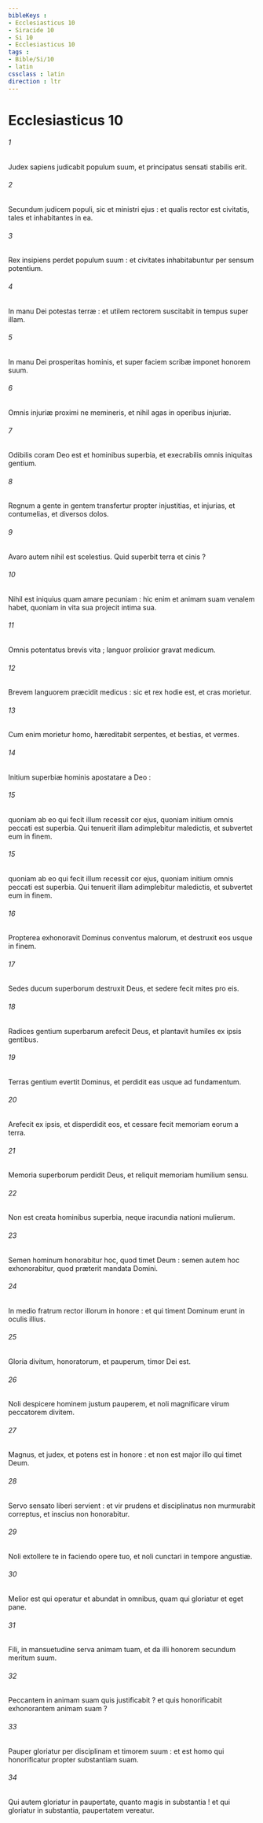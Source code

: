 ```yaml
---
bibleKeys : 
- Ecclesiasticus 10
- Siracide 10
- Si 10
- Ecclesiasticus 10
tags : 
- Bible/Si/10
- latin
cssclass : latin
direction : ltr
---
```


# Ecclesiasticus 10

###### 1
Judex sapiens judicabit populum suum, et principatus sensati stabilis erit.
###### 2
Secundum judicem populi, sic et ministri ejus : et qualis rector est civitatis, tales et inhabitantes in ea.
###### 3
Rex insipiens perdet populum suum : et civitates inhabitabuntur per sensum potentium.
###### 4
In manu Dei potestas terræ : et utilem rectorem suscitabit in tempus super illam.
###### 5
In manu Dei prosperitas hominis, et super faciem scribæ imponet honorem suum.
###### 6
Omnis injuriæ proximi ne memineris, et nihil agas in operibus injuriæ.
###### 7
Odibilis coram Deo est et hominibus superbia, et execrabilis omnis iniquitas gentium.
###### 8
Regnum a gente in gentem transfertur propter injustitias, et injurias, et contumelias, et diversos dolos.
###### 9
Avaro autem nihil est scelestius. Quid superbit terra et cinis ?
###### 10
Nihil est iniquius quam amare pecuniam : hic enim et animam suam venalem habet, quoniam in vita sua projecit intima sua.
###### 11
Omnis potentatus brevis vita ; languor prolixior gravat medicum.
###### 12
Brevem languorem præcidit medicus : sic et rex hodie est, et cras morietur.
###### 13
Cum enim morietur homo, hæreditabit serpentes, et bestias, et vermes.
###### 14
Initium superbiæ hominis apostatare a Deo :
###### 15
quoniam ab eo qui fecit illum recessit cor ejus, quoniam initium omnis peccati est superbia. Qui tenuerit illam adimplebitur maledictis, et subvertet eum in finem.
###### 15
quoniam ab eo qui fecit illum recessit cor ejus, quoniam initium omnis peccati est superbia. Qui tenuerit illam adimplebitur maledictis, et subvertet eum in finem.
###### 16
Propterea exhonoravit Dominus conventus malorum, et destruxit eos usque in finem.
###### 17
Sedes ducum superborum destruxit Deus, et sedere fecit mites pro eis.
###### 18
Radices gentium superbarum arefecit Deus, et plantavit humiles ex ipsis gentibus.
###### 19
Terras gentium evertit Dominus, et perdidit eas usque ad fundamentum.
###### 20
Arefecit ex ipsis, et disperdidit eos, et cessare fecit memoriam eorum a terra.
###### 21
Memoria superborum perdidit Deus, et reliquit memoriam humilium sensu.
###### 22
Non est creata hominibus superbia, neque iracundia nationi mulierum.
###### 23
Semen hominum honorabitur hoc, quod timet Deum : semen autem hoc exhonorabitur, quod præterit mandata Domini.
###### 24
In medio fratrum rector illorum in honore : et qui timent Dominum erunt in oculis illius.
###### 25
Gloria divitum, honoratorum, et pauperum, timor Dei est.
###### 26
Noli despicere hominem justum pauperem, et noli magnificare virum peccatorem divitem.
###### 27
Magnus, et judex, et potens est in honore : et non est major illo qui timet Deum.
###### 28
Servo sensato liberi servient : et vir prudens et disciplinatus non murmurabit correptus, et inscius non honorabitur.
###### 29
Noli extollere te in faciendo opere tuo, et noli cunctari in tempore angustiæ.
###### 30
Melior est qui operatur et abundat in omnibus, quam qui gloriatur et eget pane.
###### 31
Fili, in mansuetudine serva animam tuam, et da illi honorem secundum meritum suum.
###### 32
Peccantem in animam suam quis justificabit ? et quis honorificabit exhonorantem animam suam ?
###### 33
Pauper gloriatur per disciplinam et timorem suum : et est homo qui honorificatur propter substantiam suam.
###### 34
Qui autem gloriatur in paupertate, quanto magis in substantia ! et qui gloriatur in substantia, paupertatem vereatur.
